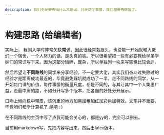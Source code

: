 ```yaml
---
description: 我们不是要去搞什么大新闻，只是这个事情，我们想要去做罢了。
---
```


# 构建思路 \(给编辑者\)

实际上， 我刚入学时非常欠缺**常识**，因此很经常栽跟头，也没能一开始就和大佬们一个宿舍，一个人努力的话，是头真的铁。所以很希望把一些有必要教给学弟学妹们的常识写下来。因为这部分琐碎，庞杂，所以单独列一块来写感觉比较合适。

然后希望让**不同路线**的同学来分享经验，不一定要大佬，其实我们奋斗过失败过的经验才是距离成功最近的，毕竟避免踩坑就成功了一半。走不同路线的同学，从一开始每门课的价值，每件事情的衡量尺度，都是不同的，与其让其中一个人集思广益，走最中庸的路，不如分开写多个版本，把各自的好处分开展示。

口吻上倾向稳中带皮，该沉重的地方加黑加粗加红加彩色加特效。文笔并不重要，毕竟咱们都学计算机了 是吧 : \) 

在不同路线的主页中写了点我可能会关心的，都是yy的，完全可以删去。

目前用markdown写，先把内容写出来，然后出latex版本。







